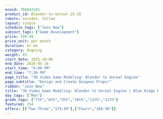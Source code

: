 ```yaml
---
ecwid: 766842181
product_id: Blender-to-Unreal-25-26
robots: noindex, follow
layout: single
schedule_tags: ["Join Now"]
subject_tags: ["Game Development"]
price: 199.99
price_unit: per month
duration: 6+ mo
category: Ongoing
weight: 43
start_date: 2025-10-06
end_date: 2026-05-18
start_time: "6:00 PM"
end_time: "7:30 PM"
page_title: "3D Video Game Modeling: Blender to Unreal Engine"
page_subtitle: "Design and Create Dungeon Props!"
ribbon: "Join Now"
title: "3D Video Game Modeling: Blender to Unreal Engine | Blue Ridge Boost"
day_tags: ["Mon"]
grade_tags: ["7th","8th","9th","10th","11th","12th"]
featured: 154
offers: [["Two-Three","179.99"],["Four+","169.99"]]
---
```


